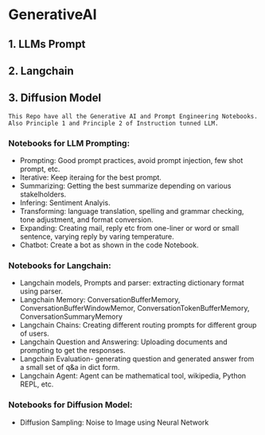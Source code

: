 # GenerativeAI

## 1. LLMs Prompt
## 2. Langchain
## 3. Diffusion Model

`This Repo have all the Generative AI and Prompt Engineering Notebooks. Also Principle 1 and Principle 2 of Instruction tunned LLM.`

### Notebooks for LLM Prompting: 
- Prompting: Good prompt practices, avoid prompt injection, few shot prompt, etc. 
- Iterative: Keep iteraing for the best prompt. 
- Summarizing: Getting the best summarize depending on various stakelholders.
- Infering: Sentiment Analyis.
- Transforming: language translation, spelling and grammar checking, tone adjustment, and format conversion.
- Expanding: Creating mail, reply etc from one-liner or word or small sentence, varying reply by varing temperature.
- Chatbot: Create a bot as shown in the code Notebook.

### Notebooks for Langchain: 
- Langchain models, Prompts and parser: extracting dictionary format using parser.
- Langchain Memory: ConversationBufferMemory, ConversationBufferWindowMemor, ConversationTokenBufferMemory, ConversationSummaryMemory
- Langchain Chains: Creating different routing prompts for different group of users.
- Langchain Question and Answering: Uploading documents and prompting to get the responses.
- Langchain Evaluation- generating question and generated answer from a small set of q&a in dict form.
- Langchain Agent: Agent can be mathematical tool, wikipedia, Python REPL, etc.

### Notebooks for Diffusion Model: 
- Diffusion Sampling: Noise to Image using Neural Network 



